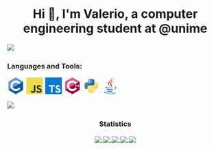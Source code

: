 <h1 align="center">Hi 👋, I'm Valerio, a computer engineering student at @unime</h1>
<div> <a href="https://github.com/valeriot30" target="_blank"><img src="https://img.shields.io/badge/GitHub-100000?style=for-the-badge&logo=github&logoColor=white" target="_blank"></a>
</div><h3 align="left">Languages and Tools:</h3>
<p align="left">
<img src="https://raw.githubusercontent.com/teamedwardforever/Readme-Generator/71f25dd8b98329b168142a6b782a107b75eab178/svg/Skills/Languages/c-original.svg" alt="C" width="40" height="40"/>
<img src="https://raw.githubusercontent.com/teamedwardforever/Readme-Generator/71f25dd8b98329b168142a6b782a107b75eab178/svg/Skills/Languages/javascript-original.svg" alt="Javascript" width="40" height="40"/>
<img src="https://raw.githubusercontent.com/teamedwardforever/Readme-Generator/71f25dd8b98329b168142a6b782a107b75eab178/svg/Skills/Languages/typescript-original.svg" alt="Typescript" width="40" height="40"/>
<img src="https://raw.githubusercontent.com/teamedwardforever/Readme-Generator/71f25dd8b98329b168142a6b782a107b75eab178/svg/Skills/Languages/cplusplus-original.svg" alt="CPP" width="40" height="40"/>
<img src="https://raw.githubusercontent.com/teamedwardforever/Readme-Generator/71f25dd8b98329b168142a6b782a107b75eab178/svg/Skills/Languages/python-original.svg" alt="Python" width="40" height="40"/>
<img src="https://raw.githubusercontent.com/teamedwardforever/Readme-Generator/71f25dd8b98329b168142a6b782a107b75eab178/svg/Skills/Languages/java-original.svg" alt="Java" width="40" height="40"/>
</p>

<img src="https://user-images.githubusercontent.com/73097560/115834477-dbab4500-a447-11eb-908a-139a6edaec5c.gif"><h3 align="center">Statistics</h3>
<div align="center">
<a href="https://github.com/valeriot30">
<img align="center" src="http://github-profile-summary-cards.vercel.app/api/cards/stats?username=valeriot30&theme=2077" height="180em" />
<img align="center" src="http://github-profile-summary-cards.vercel.app/api/cards/most-commit-language?username=valeriot30&theme=2077" height="180em" />
<img align="center" src="http://github-profile-summary-cards.vercel.app/api/cards/repos-per-language?username=valeriot30&theme=2077" height="180em" />
<img align="center" src="http://github-profile-summary-cards.vercel.app/api/cards/productive-time?username=valeriot30&theme=2077" height="180em" />
<img align="center" src="http://github-profile-summary-cards.vercel.app/api/cards/profile-details?username=valeriot30&theme=2077" height="180em" />
</div>

